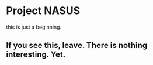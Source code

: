 # Project NASUS

this is just a beginning.

## If you see this, leave. There is nothing interesting. Yet.

